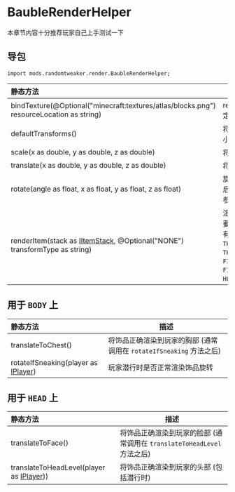 # BaubleRenderHelper

本章节内容十分推荐玩家自己上手测试一下

## 导包

```zenscript
import mods.randomtweaker.render.BaubleRenderHelper;
```

| 静态方法| 描述 |
|:------ | --- |
| bindTexture(@Optional("minecraft:textures/atlas/blocks.png") resourceLocation as string) | resourceLocation 为要绑定的纹理的路径 |
| defaultTransforms() | 将饰品的渲染缩小到正常大小 (任何渲染都可以用) |
| scale(x as double, y as double, z as double) | 将饰品的比例拉伸 x y z |
| translate(x as double, y as double, z as double) | 将饰品偏移 x y z 个像素 |
| rotate(angle as float, x as float, y as float, z as float) | 旋转饰品, 第一个为角度, 后面三个参数为 angle * 参数 |
| renderItem(stack as [IItemStack](https://docs.blamejared.com/1.12/en/Vanilla/Items/IItemStack/), @Optional("NONE") transformType as string) | 渲染物品 第一个参数填写要渲染的饰品 第二个参数有如下几种 `NONE`, `THIRD_PERSON_LEFT_HAND`, `THIRD_PERSON_RIGHT_HAND`, `FIRST_PERSON_LEFT_HAND`, `FIRST_PERSON_RIGHT_HAND`, `HEAD`, `GUI`, `GROUND`, `FIXED` |

## 用于 `BODY` 上

| 静态方法| 描述 |
|:------ | --- |
| translateToChest() | 将饰品正确渲染到玩家的胸部 (通常调用在 `rotateIfSneaking` 方法之后) |
| rotateIfSneaking(player as [IPlayer](https://docs.blamejared.com/1.12/en/Vanilla/Players/IPlayer/)) | 玩家潜行时是否正常渲染饰品旋转 |

## 用于 `HEAD` 上

| 静态方法| 描述 |
|:------ | --- |
| translateToFace() | 将饰品正确渲染到玩家的脸部 (通常调用在 `translateToHeadLevel` 方法之后) |
| translateToHeadLevel(player as [IPlayer](https://docs.blamejared.com/1.12/en/Vanilla/Players/IPlayer/))) | 将饰品正确渲染到玩家的头部 (包括潜行时) |
